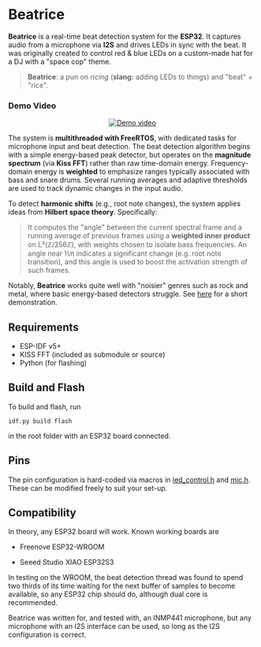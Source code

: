 # Beatrice

**Beatrice** is a real-time beat detection system for the **ESP32**. It captures audio from a microphone via **I2S** and drives LEDs in sync with the beat. It was originally created to control red & blue LEDs on a custom-made hat for a DJ with a "space cop" theme.

> **Beatrice**: a pun on *ricing* (**slang:** adding LEDs to things) and "beat" + "rice".

### Demo Video

<p align="center">
  <a href="https://www.youtube.com/watch?v=R6wnha9A4r0">
    <img src="https://i.ibb.co/G4L1pCs5/beatrice.gif" alt="Demo video"/>
  </a>
</p>

The system is **multithreaded with FreeRTOS**, with dedicated tasks for microphone input and beat detection. The beat detection algorithm begins with a simple energy-based peak detector, but operates on the **magnitude spectrum** (via **Kiss FFT**) rather than raw time-domain energy. Frequency-domain energy is **weighted** to emphasize ranges typically associated with bass and snare drums. Several running averages and adaptive thresholds are used to track dynamic changes in the input audio.

To detect **harmonic shifts** (e.g., root note changes), the system applies ideas from **Hilbert space theory**. Specifically:

> It computes the "angle" between the current spectral frame and a running average of previous frames using a **weighted inner product** on L²(ℤ/256ℤ), with weights chosen to isolate bass frequencies. An angle near ½π indicates a significant change (e.g. root note transition), and this angle is used to boost the activation strength of such frames.

Notably, **Beatrice** works quite well with "noisier" genres such as rock and metal, where basic energy-based detectors struggle. See [here](https://youtu.be/ZtbcuLpQV-4) for a short demonstration.

## Requirements

- ESP-IDF v5+
- KISS FFT (included as submodule or source)
- Python (for flashing)

## Build and Flash

To build and flash, run

```
idf.py build flash
```

in the root folder with an ESP32 board connected.

## Pins

The pin configuration is hard-coded via macros in [led_control.h](main/led_control.h) and [mic.h](main/mic.h). These can be modified freely to suit your set-up.

## Compatibility

In theory, any ESP32 board will work. Known working boards are

- Freenove ESP32-WROOM

- Seeed Studio XIAO ESP32S3

In testing on the WROOM, the beat detection thread was found to spend two thirds of its time waiting for the next buffer of samples to become available, so any ESP32 chip should do, although dual core is recommended.

Beatrice was written for, and tested with, an INMP441 microphone, but any microphone with an I2S interface can be used, so long as the I2S configuration is correct.
